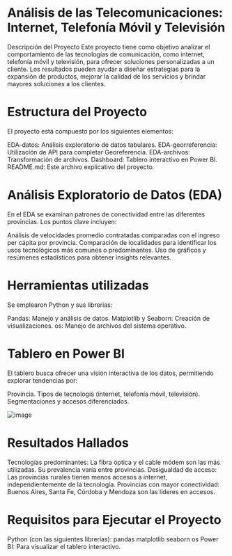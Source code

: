 # Análisis de las Telecomunicaciones: Internet, Telefonía Móvil y Televisión
Descripción del Proyecto
Este proyecto tiene como objetivo analizar el comportamiento de las tecnologías de comunicación, como internet, telefonía móvil y televisión, para ofrecer soluciones personalizadas a un cliente. Los resultados pueden ayudar a diseñar estrategias para la expansión de productos, mejorar la calidad de los servicios y brindar mayores soluciones a los clientes.

# Estructura del Proyecto
El proyecto está compuesto por los siguientes elementos:

EDA-datos: Análisis exploratorio de datos tabulares.
EDA-georreferencia: Utilización de API para completar Georeferencia.
EDA-archivos: Transformación de archivos.
Dashboard: Tablero interactivo en Power BI.
README.md: Este archivo explicativo del proyecto.

# Análisis Exploratorio de Datos (EDA)
En el EDA se examinan patrones de conectividad entre las diferentes provincias. Los puntos clave incluyen:

Análisis de velocidades promedio contratadas comparadas con el ingreso per cápita por provincia.
Comparación de localidades para identificar los usos tecnológicos más comunes o predominantes.
Uso de gráficos y resúmenes estadísticos para obtener insights relevantes.

# Herramientas utilizadas
Se emplearon Python y sus librerías:

Pandas: Manejo y análisis de datos.
Matplotlib y Seaborn: Creación de visualizaciones.
os: Manejo de archivos del sistema operativo.



# Tablero en Power BI
El tablero busca ofrecer una visión interactiva de los datos, permitiendo explorar tendencias por:

Provincia.
Tipos de tecnología (internet, telefonía móvil, televisión).
Segmentaciones y accesos diferenciados.

![image](https://github.com/user-attachments/assets/7ba074a3-1033-41ab-bc9f-3b09e17212b9)



# Resultados Hallados
Tecnologías predominantes: La fibra óptica y el cable módem son las más utilizadas. Su prevalencia varía entre provincias.
Desigualdad de acceso: Las provincias rurales tienen menos accesos a internet, independientemente de la tecnología.
Provincias con mayor conectividad: Buenos Aires, Santa Fe, Córdoba y Mendoza son las líderes en accesos.

# Requisitos para Ejecutar el Proyecto
Python (con las siguientes librerías):
pandas
matplotlib
seaborn
os
Power BI: Para visualizar el tablero interactivo.
